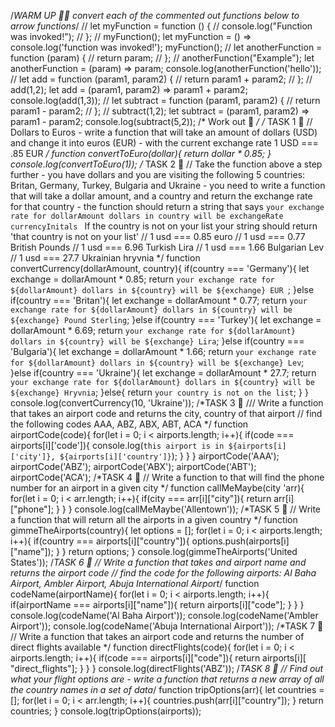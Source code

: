 /*WARM UP 🏋️‍♂️ convert each of the commented out functions below to arrow functions*/
// let myFunction = function () {
// console.log("Function was invoked!");
// };
// myFunction();
let myFunction = () => console.log('function was invoked!');
myFunction();
// let anotherFunction = function (param) {
//   return param;
// };
// anotherFunction("Example");
let anotherFunction = (param) => param;
console.log(anotherFunction('hello'));
// let add = function (param1, param2) {
//   return param1 + param2;
// };
// add(1,2);
let add = (param1, param2) => param1 + param2;
console.log(add(1,3));
// let subtract = function (param1, param2) {
//   return param1 - param2;
// };
// subtract(1,2);
let subtract = (param1, param2) => param1 - param2;
console.log(subtract(5,2));
/* Work out 💪 */
/* TASK 1 🚀 
// Dollars to Euros - write a function that will take an amount of dollars (USD) and change it  into euros (EUR) - with the current exchange rate 1 USD === .85 EUR */
function convertToEuro(dollar){
  return dollar * 0.85;
}
console.log(convertToEuro(1));
/* TASK 2 🚀 
// Take the function above a step further - you have dollars and you are visiting the following 5 countries: Britan, Germany, Turkey, Bulgaria and Ukraine - you need to write a function that will take a dollar amount, and a country and return the exchange rate for that country - the function should return a string that says `your exchange rate for dollarAmount dollars in country will be exchangeRate currencyInitals ` If the country is not on your list your string should return 'that country is not on your list'
// 1 usd === 0.85 euro
// 1 usd === 0.77 British Pounds
// 1 usd === 6.96 Turkish Lira 
// 1 usd === 1.66 Bulgarian Lev 
// 1 usd === 27.7 Ukrainian hryvnia */
function convertCurrency(dollarAmount, country){
  if(country === 'Germany'){
    let exchange =  dollarAmount * 0.85;
    return `your exchange rate for ${dollarAmount} dollars in ${country} will be ${exchange} EUR `;
  }else if(country === 'Britan'){
    let exchange =  dollarAmount * 0.77;
    return `your exchange rate for ${dollarAmount} dollars in ${country} will be ${exchange} Pound Sterling`;
  }else if(country === 'Turkey'){
    let exchange =  dollarAmount * 6.69;
    return `your exchange rate for ${dollarAmount} dollars in ${country} will be ${exchange} Lira`;
  }else if(country === 'Bulgaria'){
    let exchange =  dollarAmount * 1.66;
    return `your exchange rate for ${dollarAmount} dollars in ${country} will be ${exchange} Lev`;
  }else if(country === 'Ukraine'){
    let exchange =  dollarAmount * 27.7;
    return `your exchange rate for ${dollarAmount} dollars in ${country} will be ${exchange} Hryvnia`;
  }else{
    return `your country is not on the list`;
  }
}
console.log(convertCurrency(10, 'Ukraine'));
/*TASK 3 🚀
/// Write a function that takes an airport code and returns the city, country of that airport 
// find the following codes AAA, ABZ, ABX, ABT, ACA */
function airportCode(code){
  for(let i = 0; i < airports.length; i++){
    if(code === airports[i]['code']){
      console.log(`this airport is in ${airports[i]['city']}, ${airports[i]['country']}`);
    }
  }
}
airportCode('AAA');
airportCode('ABZ');
airportCode('ABX');
airportCode('ABT');
airportCode('ACA');
/*TASK 4 🚀 
// Write a function to that will find the phone number for an airport in a given city  */
function callMeMaybe(city 'arr){
  for(let i = 0; i < arr.length; i++){
    if(city === arr[i]["city"]){
      return arr[i]["phone"];
    }
  }
}
console.log(callMeMaybe('Allentown'));
/*TASK 5 🚀 
// Write a function that will return all the airports in a given country  */
function gimmeTheAirports(country){
  let options = [];
  for(let i = 0; i < airports.length; i++){
    if(country === airports[i]["country"]){
      options.push(airports[i]["name"]);
    }
  }
  return options;
}
console.log(gimmeTheAirports('United States'));
/*TASK 6 🚀 
// Write a function that takes and airport name and returns the airport code
// find the code for the following airports: Al Baha Airport, Ambler Airport, Abuja International Airport*/
function codeName(airportName){
  for(let i = 0; i < airports.length; i++){
    if(airportName === airports[i]["name"]){
      return airports[i]["code"];
    }
  }
}
console.log(codeName('Al Baha Airport'));
console.log(codeName('Ambler Airport'));
console.log(codeName('Abuja International Airport'));
/*TASK 7 🚀
// Write a function that takes an airport code and returns the number of direct flights available */
function directFlights(code){
  for(let i = 0; i < airports.length; i++){
    if(code === airports[i]["code"]){
      return airports[i][ "direct_flights"];
    }
  }
}
console.log(directFlights('ABZ'));
/*TASK 8 🚀
// Find out what your flight options are - write a function that returns a new array of all the country names in a set of data*/
function tripOptions(arr){
  let countries = [];
  for(let i = 0; i < arr.length; i++){
    countries.push(arr[i]["country"]);
  }
  return countries;
}
console.log(tripOptions(airports));
 